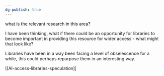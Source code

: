 ```yaml
---
dg-publish: true
---
```

what is the relevant research in this area?

I have been thinking, what if there could be an opportunity for libraries to become important in providing this resource for wider access - what might that look like? 

Libraries have been in a way been facing a level of obselescence for a while, this could perhaps repurpose them in an interesting way. 

[[AI-access-libraries-speculation]]
